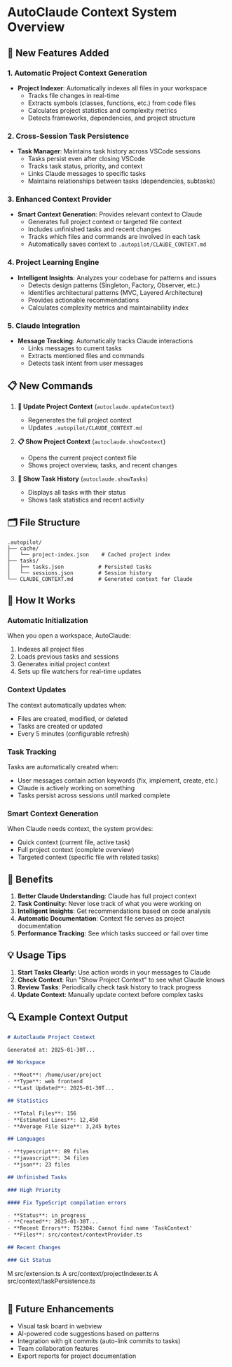 # AutoClaude Context System Overview

## 🚀 New Features Added

### 1. **Automatic Project Context Generation**

- **Project Indexer**: Automatically indexes all files in your workspace
  - Tracks file changes in real-time
  - Extracts symbols (classes, functions, etc.) from code files
  - Calculates project statistics and complexity metrics
  - Detects frameworks, dependencies, and project structure

### 2. **Cross-Session Task Persistence**

- **Task Manager**: Maintains task history across VSCode sessions
  - Tasks persist even after closing VSCode
  - Tracks task status, priority, and context
  - Links Claude messages to specific tasks
  - Maintains relationships between tasks (dependencies, subtasks)

### 3. **Enhanced Context Provider**

- **Smart Context Generation**: Provides relevant context to Claude
  - Generates full project context or targeted file context
  - Includes unfinished tasks and recent changes
  - Tracks which files and commands are involved in each task
  - Automatically saves context to `.autopilot/CLAUDE_CONTEXT.md`

### 4. **Project Learning Engine**

- **Intelligent Insights**: Analyzes your codebase for patterns and issues
  - Detects design patterns (Singleton, Factory, Observer, etc.)
  - Identifies architectural patterns (MVC, Layered Architecture)
  - Provides actionable recommendations
  - Calculates complexity metrics and maintainability index

### 5. **Claude Integration**

- **Message Tracking**: Automatically tracks Claude interactions
  - Links messages to current tasks
  - Extracts mentioned files and commands
  - Detects task intent from user messages

## 📋 New Commands

1. **🔄 Update Project Context** (`autoclaude.updateContext`)
   - Regenerates the full project context
   - Updates `.autopilot/CLAUDE_CONTEXT.md`

2. **📋 Show Project Context** (`autoclaude.showContext`)
   - Opens the current project context file
   - Shows project overview, tasks, and recent changes

3. **📝 Show Task History** (`autoclaude.showTasks`)
   - Displays all tasks with their status
   - Shows task statistics and recent activity

## 🗂️ File Structure

```
.autopilot/
├── cache/
│   └── project-index.json    # Cached project index
├── tasks/
│   ├── tasks.json           # Persisted tasks
│   └── sessions.json        # Session history
└── CLAUDE_CONTEXT.md        # Generated context for Claude
```

## 🔧 How It Works

### Automatic Initialization

When you open a workspace, AutoClaude:

1. Indexes all project files
2. Loads previous tasks and sessions
3. Generates initial project context
4. Sets up file watchers for real-time updates

### Context Updates

The context automatically updates when:

- Files are created, modified, or deleted
- Tasks are created or updated
- Every 5 minutes (configurable refresh)

### Task Tracking

Tasks are automatically created when:

- User messages contain action keywords (fix, implement, create, etc.)
- Claude is actively working on something
- Tasks persist across sessions until marked complete

### Smart Context Generation

When Claude needs context, the system provides:

- Quick context (current file, active task)
- Full project context (complete overview)
- Targeted context (specific file with related tasks)

## 🎯 Benefits

1. **Better Claude Understanding**: Claude has full project context
2. **Task Continuity**: Never lose track of what you were working on
3. **Intelligent Insights**: Get recommendations based on code analysis
4. **Automatic Documentation**: Context file serves as project documentation
5. **Performance Tracking**: See which tasks succeed or fail over time

## 💡 Usage Tips

1. **Start Tasks Clearly**: Use action words in your messages to Claude
2. **Check Context**: Run "Show Project Context" to see what Claude knows
3. **Review Tasks**: Periodically check task history to track progress
4. **Update Context**: Manually update context before complex tasks

## 🔍 Example Context Output

```markdown
# AutoClaude Project Context

Generated at: 2025-01-30T...

## Workspace

- **Root**: /home/user/project
- **Type**: web frontend
- **Last Updated**: 2025-01-30T...

## Statistics

- **Total Files**: 156
- **Estimated Lines**: 12,450
- **Average File Size**: 3,245 bytes

## Languages

- **typescript**: 89 files
- **javascript**: 34 files
- **json**: 23 files

## Unfinished Tasks

### High Priority

#### Fix TypeScript compilation errors

- **Status**: in_progress
- **Created**: 2025-01-30T...
- **Recent Errors**: TS2304: Cannot find name 'TaskContext'
- **Files**: src/context/contextProvider.ts

## Recent Changes

### Git Status
```

M src/extension.ts
A src/context/projectIndexer.ts
A src/context/taskPersistence.ts

```

```

## 🚧 Future Enhancements

- Visual task board in webview
- AI-powered code suggestions based on patterns
- Integration with git commits (auto-link commits to tasks)
- Team collaboration features
- Export reports for project documentation
